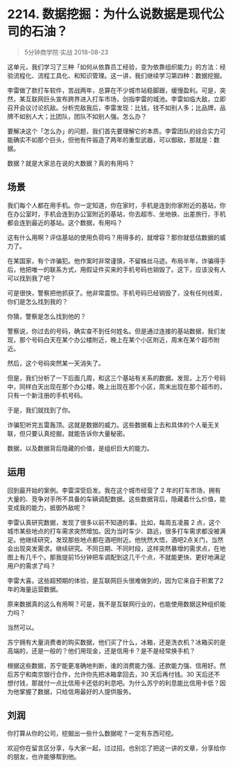 # 2214. 数据挖掘：为什么说数据是现代公司的石油？
> 5分钟商学院·实战
2018-08-23

这单元，我们学习了三种「如何从依靠员工经验，变为依靠组织能力」的方法：经验流程化、流程工具化、和知识管理。这一讲，我们继续学习第四种：数据挖掘。

李雷做了款打车软件，苦战两年，总算在不少城市站稳脚跟，缓慢盈利。可是，突然，某互联网巨头宣布跨界进入打车市场，剑指李雷的城池。李雷如临大敌，立即召开会议讨论抗敌。分析完敌我后，李雷发现：比钱，钱不如别人多；比品牌，品牌不如别人大；比团队，团队不如别人强。怎么办？

要解决这个「怎么办」的问题，我们首先要理解它的本质。李雷团队的综合实力可能确实不如那个巨头，但他有件锻造了两年的重型武器，可以御敌，那就是：数据。

数据？就是大家总在说的大数据？真的有用吗？

## 场景
我们每个人都在用手机。你一定知道，你在家时，手机是连到你家附近的基站，你在办公室时，手机会连到办公室附近的基站，你去超市、坐地铁、出差旅行，手机都会连到最近的基站。这个数据，有用吗？

这有什么用啊？评估基站的使用负荷吗？用得多的，就增容？那你就低估数据的威力了。

在某国家，有个诈骗犯。他作案时非常谨慎，不留蛛丝马迹。布局半年，诈骗得手后，他把唯一的联系方式，用假证件买来的手机号码也销毁了。这下，应该没有人可以找到我了吧？

可是很快，警察把他抓获了。他非常震惊。手机号码已经销毁了，没有任何线索，你们是怎么找到我的？

你猜，警察是怎么找到他的？

警察说，你过去的号码，确实查不到任何姓名。但是通过连接的基站数据，我们发现，那个号码白天在某个办公楼附近，晚上在某个小区附近，周末在某个超市附近。

然后，这个号码突然某一天消失了。

但是，我们分析了一下后面几周，和这三个基站有关系的数据。发现，上万个号码中，同样白天出现在那个办公楼，晚上出现在那个小区，周末出现在那个超市的，只有一个新注册的手机号码。

于是，我们就找到了你。

诈骗犯听完五雷轰顶。这就是数据的威力。这些数据看上去和具体的个人毫无关联，但只要认真挖掘，就能告诉你大量秘密。

数据，以及数据背后隐藏的价值，是组织巨大的能力。

## 运用
回到最开始的案例。李雷深受启发。我在这个城市经营了 2 年的打车市场，拥有大量的、竞争对手所不具备的车辆调配数据。这些数据背后，隐藏着什么价值，能变成我的能力，抵御外敌呢？

李雷认真研究数据，发现了很多以前不知道的事。比如，每周五凌晨 2 点，这个城市某些地点的打车需求突然增加。因为当时车少、路远，很多打车需求都没被满足。他继续研究，发现那些地点都在酒吧附近。他恍然大悟，酒吧2点关门，当然会出现突发需求。继续研究。不同日期、不同时段，这样突然暴增的需求点，在地图上有几千个。那我提前15分钟把车调配到这几千个点，不就能更快、更好地满足用户的需求了吗？

李雷大喜。这些超预期的体验，是互联网巨头很难做到的，因为它来自于积累了2年的海量运营数据。

原来数据真的这么有用啊？可是，我不是互联网行业的，也能使用数据这种组织能力吗？

当然可以。

苏宁拥有大量消费者的购买数据，他们买了什么，冰箱，还是洗衣机？冰箱买的是高端的，还是一般的？他们用现金，还是信用卡？是不是经常换手机？

根据这些数据，苏宁能更准确地判断，谁的消费能力强、还款能力强、信用好。然后苏宁和南京银行合作，允许你先把冰箱拿回去，30 天后再付钱。30 天后还不想付钱，那就付一点比信用卡还低的利息吧。为什么苏宁的利息能比信用卡低？因为他掌握了数据，只给信用最好的人提供服务。

## 刘润
你打算从你的公司，挖掘出一些什么数据呢？一定有东西可挖。

欢迎你在留言区分享，与大家一起，过过招。也别忘了把这一讲的文章，分享给你的朋友，也许能够帮到他。

